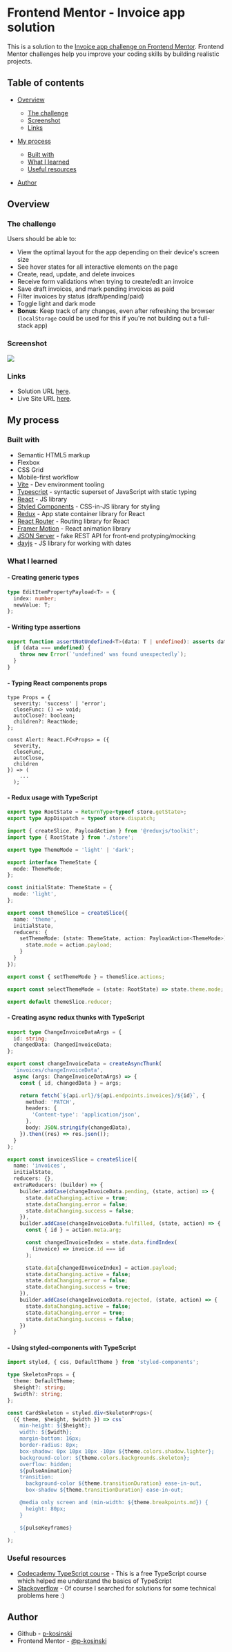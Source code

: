 # Frontend Mentor - Invoice app solution

This is a solution to the [Invoice app challenge on Frontend Mentor](https://www.frontendmentor.io/challenges/invoice-app-i7KaLTQjl). Frontend Mentor challenges help you improve your coding skills by building realistic projects.

## Table of contents

- [Overview](#overview)
   - [The challenge](#the-challenge)
   - [Screenshot](#screenshot)
   - [Links](#links)

- [My process](#my-process)
   - [Built with](#built-with)
   - [What I learned](#what-i-learned)
   - [Useful resources](#useful-resources)

- [Author](#author)

## Overview

### The challenge

Users should be able to:

- View the optimal layout for the app depending on their device's screen size
- See hover states for all interactive elements on the page
- Create, read, update, and delete invoices
- Receive form validations when trying to create/edit an invoice
- Save draft invoices, and mark pending invoices as paid
- Filter invoices by status (draft/pending/paid)
- Toggle light and dark mode
- **Bonus**: Keep track of any changes, even after refreshing the browser (`localStorage` could be used for this if you're not building out a full-stack app)

### Screenshot

![](./screenshot.jpg)

### Links

- Solution URL [here](https://www.frontendmentor.io/solutions/invoice-tracking-app-react-typescript-and-styled-components-bm3Q0_8CCN).
- Live Site URL [here](https://guarded-beyond-15043.herokuapp.com/).

## My process

### Built with

- Semantic HTML5 markup
- Flexbox
- CSS Grid
- Mobile-first workflow
- [Vite](https://vitejs.dev/) - Dev environment tooling
- [Typescript](https://www.typescriptlang.org/) - syntactic superset of JavaScript with static typing
- [React](https://reactjs.org/) - JS library
- [Styled Components](https://styled-components.com/) - CSS-in-JS library for styling
- [Redux](https://redux.js.org/) - App state container library for React
- [React Router](https://reactrouter.com/en/main) - Routing library for React
- [Framer Motion](https://www.framer.com/motion/) - React animation library
- [JSON Server](https://github.com/typicode/json-server) - fake REST API for front-end protyping/mocking
- [dayjs](https://day.js.org/) - JS library for working with dates

### What I learned

#### - Creating generic types

```ts
type EditItemPropertyPayload<T> = {
  index: number;
  newValue: T;
};
```

#### - Writing type assertions

```ts
export function assertNotUndefined<T>(data: T | undefined): asserts data is T {
  if (data === undefined) {
    throw new Error(`'undefined' was found unexpectedly`);
  }
}
```

#### - Typing React components props

```tsx
type Props = {
  severity: 'success' | 'error';
  closeFunc: () => void;
  autoClose?: boolean;
  children?: ReactNode;
};

const Alert: React.FC<Props> = ({
  severity,
  closeFunc,
  autoClose,
  children
}) => (
    ...
  );
```

#### - Redux usage with TypeScript

```ts
export type RootState = ReturnType<typeof store.getState>;
export type AppDispatch = typeof store.dispatch;
```

```ts
import { createSlice, PayloadAction } from '@reduxjs/toolkit';
import type { RootState } from './store';

export type ThemeMode = 'light' | 'dark';

export interface ThemeState {
  mode: ThemeMode;
};

const initialState: ThemeState = {
  mode: 'light',
};

export const themeSlice = createSlice({
  name: 'theme',
  initialState,
  reducers: {
    setThemeMode: (state: ThemeState, action: PayloadAction<ThemeMode>) => {
      state.mode = action.payload;
    }
  }
});

export const { setThemeMode } = themeSlice.actions;

export const selectThemeMode = (state: RootState) => state.theme.mode;

export default themeSlice.reducer;
```

#### - Creating async redux thunks with TypeScript

```ts
export type ChangeInvoiceDataArgs = {
  id: string;
  changedData: ChangedInvoiceData;
};

export const changeInvoiceData = createAsyncThunk(
  'invoices/changeInvoiceData',
  async (args: ChangeInvoiceDataArgs) => {
    const { id, changedData } = args;

    return fetch(`${api.url}/${api.endpoints.invoices}/${id}`, {
      method: 'PATCH',
      headers: {
        'Content-type': 'application/json',
      },
      body: JSON.stringify(changedData),
    }).then((res) => res.json());
  }
);
```

```ts
export const invoicesSlice = createSlice({
  name: 'invoices',
  initialState,
  reducers: {},
  extraReducers: (builder) => {
    builder.addCase(changeInvoiceData.pending, (state, action) => {
      state.dataChanging.active = true;
      state.dataChanging.error = false;
      state.dataChanging.success = false;
    }),
    builder.addCase(changeInvoiceData.fulfilled, (state, action) => {
      const { id } = action.meta.arg;

      const changedInvoiceIndex = state.data.findIndex(
        (invoice) => invoice.id === id
      );

      state.data[changedInvoiceIndex] = action.payload;
      state.dataChanging.active = false;
      state.dataChanging.error = false;
      state.dataChanging.success = true;
    }),
    builder.addCase(changeInvoiceData.rejected, (state, action) => {
      state.dataChanging.active = false;
      state.dataChanging.error = true;
      state.dataChanging.success = false;
    })
  }
```

#### - Using styled-components with TypeScript

```ts
import styled, { css, DefaultTheme } from 'styled-components';

type SkeletonProps = {
  theme: DefaultTheme;
  $height?: string;
  $width?: string;
};

const CardSkeleton = styled.div<SkeletonProps>(
  ({ theme, $height, $width }) => css`
    min-height: ${$height};
    width: ${$width};
    margin-bottom: 16px;
    border-radius: 8px;
    box-shadow: 0px 10px 10px -10px ${theme.colors.shadow.lighter};
    background-color: ${theme.colors.backgrounds.skeleton};
    overflow: hidden;
    ${pulseAnimation}
    transition:
      background-color ${theme.transitionDuration} ease-in-out,
      box-shadow ${theme.transitionDuration} ease-in-out;

    @media only screen and (min-width: ${theme.breakpoints.md}) {
      height: 80px;
    }

    ${pulseKeyframes}
  `
);
```

### Useful resources

- [Codecademy TypeScript course](https://www.codecademy.com/learn/learn-typescript) - This is a free TypeScript course which helped me understand the basics of TypeScript
- [Stackoverflow](https://stackoverflow.com/) - Of course I searched for solutions for some technical problems here :)

## Author

- Github - [p-kosinski](https://github.com/p-kosinski)
- Frontend Mentor - [@p-kosinski](https://www.frontendmentor.io/profile/p-kosinski)
